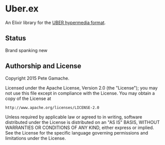 # Uber.ex

An Elixir library for the [UBER hypermedia
format](http://uberhypermedia.org).

## Status

Brand spanking new

## Authorship and License

Copyright 2015 Pete Gamache.

Licensed under the Apache License, Version 2.0 (the "License");
you may not use this file except in compliance with the License.
You may obtain a copy of the License at

    http://www.apache.org/licenses/LICENSE-2.0

Unless required by applicable law or agreed to in writing, software
distributed under the License is distributed on an "AS IS" BASIS,
WITHOUT WARRANTIES OR CONDITIONS OF ANY KIND, either express or implied.
See the License for the specific language governing permissions and
limitations under the License.

